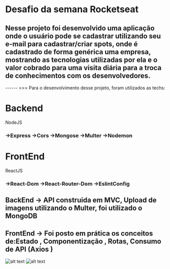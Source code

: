 
<h1> Desafio da semana Rocketseat </h1>

<h2>Nesse projeto foi desenvolvido uma aplicação onde o usuário pode se cadastrar utilizando seu e-mail para cadastrar/criar
spots, onde é cadastrado de forma genérica uma empresa, mostrando as tecnologias utilizadas por ela e o valor cobrado para uma visita
diária para a troca de conhecimentos com os desenvolvedores. </h2>


------ >>> Para o desenvolvimento desse projeto, foram utilizados as techs:

<h1>Backend</h1>
<p>
NodeJS</p>

<h3>
  ->Express
  ->Cors
  ->Mongose
  ->Multer
  ->Nodemon
  </h3>
  
  <h1> FrontEnd </h1>
  <p>ReactJS</p>
  
  <h3>
 ->React-Dom
 ->React-Router-Dom
 ->EslintConfig
</h3>
  
<h2>BackEnd  -> API construida em MVC, Upload de imagens utilizando o Multer, foi utilizado o MongoDB </h2>
<h2>FrontEnd -> Foi posto em prática os conceitos de:Estado , Componentização , Rotas, Consumo de API (Axios )</h2>




![alt text](https://github.com/ClaytonMarriel/Omnistack---FullStack/blob/master/frontend/src/login.png?raw=true)
![alt text](https://github.com/ClaytonMarriel/Omnistack---FullStack/blob/master/frontend/src/cadastro.png?raw=true)
